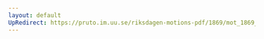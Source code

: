 ```yaml
---
layout: default
UpRedirect: https://pruto.im.uu.se/riksdagen-motions-pdf/1869/mot_1869__fk__44/mot_1869__fk__44-003.pdf
---
```

